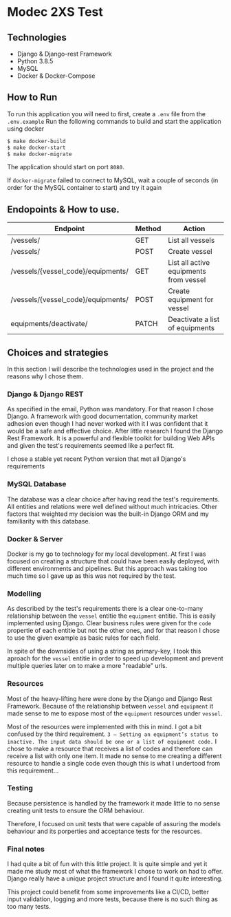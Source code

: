 # Modec 2XS Test

## Technologies
* Django & Django-rest Framework
* Python 3.8.5
* MySQL
* Docker & Docker-Compose

## How to Run
To run this application you will need to first, create a `.env` file from the `.env.example`
Run the following commands to build and start the application using docker
```sh
$ make docker-build
$ make docker-start
$ make docker-migrate
```
The application should start on port `8080`.

If `docker-migrate` failed to connect to MySQL, wait a couple of seconds (in order for the MySQL container to start) and try it again

## Endopoints & How to use.

|Endpoint|Method|Action|
| ------ | ------ |------ |
|/vessels/|GET| List all vessels|
|/vessels/|POST| Create vessel|
|/vessels/{vessel_code}/equipments/|GET|List all active equipments from vessel
|/vessels/{vessel_code}/equipments/|POST|Create equipment for vessel
|equipments/deactivate/|PATCH| Deactivate a list of equipments

## Choices and strategies

In this section I will describe the technologies used in the project and the reasons why I chose them.

### Django & Django REST

As specified in the email, Python was mandatory.
For that reason I chose Django. A framework with good documentation, community market adhesion even though I had never worked with it I was confident that it would be a safe and effective choice.
After little research I found the Django Rest Framework. It is a powerful and flexible toolkit for building Web APIs and given the test's requirements seemed like a perfect fit.

I chose a stable yet recent Python version that met all Django's requirements

### MySQL Database

The database was a clear choice after having read the test's requirements. All entities and relations were well defined without much intricacies. Other factors that weighted my decision was the built-in Django ORM and my familiarity with this database.

### Docker & Server 

Docker is my go to technology for my local development.
At first I was focused on creating a structure that could have been easily deployed, with different environments and pipelines. But this approach was taking too much time so I gave up as this was not required by the test.


### Modelling

As described by the test's requirements there is a clear one-to-many relationship between the `vessel` entitie the `equipment` entitie. This is easily implemented using Django. Clear business rules were given for the `code` propertie of each entitie but not the other ones, and for that reason I chose to use the given example as basic rules for each field.  

In spite of the downsides of using a string as primary-key, I took this aproach for the `vessel` entitie in order to speed up development and prevent multiple queries later on to make a more "readable" urls.

### Resources
 
Most of the heavy-lifting here were done by the Django and Django Rest Framework.
Because of the relationship between `vessel` and `equipment` it made sense to me to expose most of the `equipment` resources under `vessel`. 

Most of the resources were implemented with this in mind. 
I got a bit confused by the third requirement. `3 – Setting an equipment’s status to inactive. The input data should be one or a list of equipment code.`
I chose to make a resource that receives a list of codes and therefore can receive a list with only one item. It made no sense to me creating a different resource to handle a single code even though this is what I undertood from this requirement...
 
 ### Testing

 Because persistence is handled by the framework it made little to no sense creating unit tests to ensure the ORM behaviour.

 Therefore, I focused on unit tests that were capable of assuring the models behaviour and its porperties and acceptance tests for the resources.


 ### Final notes
 I had quite a bit of fun with this little project. It is quite simple and yet it made me study most of what the framework I chose to work on had to offer. Django really have a unique project structure and I found it quite interesting.

 This project could benefit from some improvements like a CI/CD, better input validation, logging and  more tests, because there is no such thing as too many tests.



